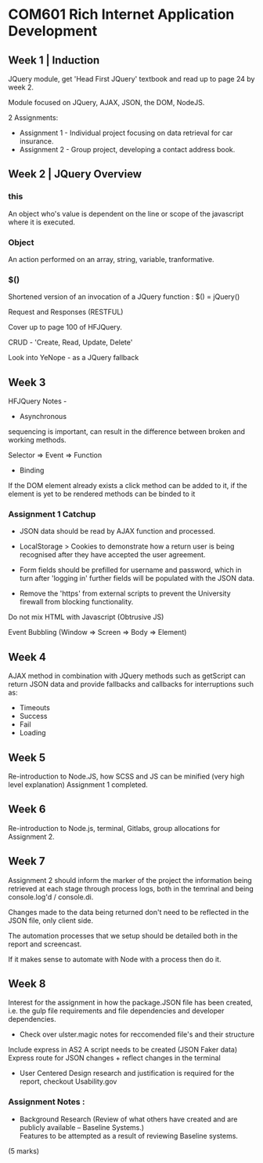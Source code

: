 # COM601 Rich Internet Application Development 


## Week 1 | Induction 

JQuery module, get 'Head First JQuery' textbook and read up to page 24 by week 2. 

Module focused on JQuery, AJAX, JSON, the DOM, NodeJS.

2 Assignments: 

* Assignment 1 - Individual project focusing on data retrieval for car insurance.
* Assignment 2 - Group project, developing a contact address book.

## Week 2 | JQuery Overview 

### this 

An object who's value is dependent on the line or scope of the javascript where it is executed.

### Object 

An action performed on an array, string, variable, tranformative.

### $() 

Shortened version of an invocation of a JQuery function : $() = jQuery()

Request and Responses (RESTFUL)

Cover up to page 100 of HFJQuery.

CRUD - 'Create, Read, Update, Delete' 

Look into YeNope - as a JQuery fallback 

## Week 3

HFJQuery Notes - 

* Asynchronous 

sequencing is important, can result in the difference between broken and working methods. 

Selector => Event => Function 

* Binding 

If the DOM element already exists a click method can be added to it, if the element is yet to be rendered methods can be binded to it


### Assignment 1 Catchup 

- JSON data should be read by AJAX function and processed.

- LocalStorage > Cookies to demonstrate how a return user is being recognised after they have accepted the user agreement. 

- Form fields should be prefilled for username and password, which in turn after 'logging in' further fields will be populated with the JSON data. 

- Remove the 'https' from external scripts to prevent the University firewall from blocking functionality. 


Do not mix HTML with Javascript (Obtrusive JS)

Event Bubbling (Window => Screen => Body => Element)

## Week 4 

AJAX method in combination with JQuery methods such as getScript can return JSON data and provide fallbacks and callbacks for interruptions such as:

- Timeouts
- Success
- Fail 
- Loading 

## Week 5 

Re-introduction to Node.JS, how SCSS and JS can be minified (very high level explanation) Assignment 1 completed. 

## Week 6 

Re-introduction to Node.js, terminal, Gitlabs, group allocations for Assignment 2. 

## Week 7

Assignment 2 should inform the marker of the project the information being retrieved at each stage through process logs, both in the temrinal and being console.log'd / console.di. 

Changes made to the data being returned don't need to be reflected in the JSON file, only client side. 

The automation processes that we setup should be detailed both in the report and screencast. 

If it makes sense to automate with Node with a process then do it. 

## Week 8 

Interest for the assignment in how the package.JSON file has been created, i.e. the gulp file requirements and file dependencies and developer dependencies. 

* Check over ulster.magic notes for reccomended file's and their structure 

Include express in AS2 
A script needs to be created (JSON Faker data)
Express route for JSON changes + reflect changes in the terminal 

* User Centered Design research and justification is required for the report, checkout Usability.gov 

### Assignment Notes : 

* Background Research
(Review	of	what	others	have	created	and	are	publicly	available	– Baseline	Systems.)		
Features	to	be	attempted	as	a result	of	reviewing	Baseline systems.

(5 marks)